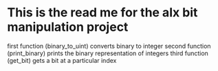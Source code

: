 This is the read me for the alx bit manipulation project
=====================================================================================

first function (binary_to_uint)
		converts binary to integer
second function (print_binary)
		prints the binary representation of integers
third function (get_bit)
		gets a bit at a particular index
